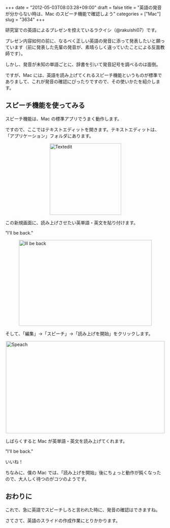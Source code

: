 +++
date = "2012-05-03T08:03:28+09:00"
draft = false
title = "英語の発音が分からない時は、Mac のスピーチ機能で確認しよう"
categories = ["Mac"]
slug = "3634"
+++

研究室での英語によるプレゼンを控えているラクイシ（@rakuishi07）です。

プレゼン内容如何の前に、なるべく正しい英語の発音に添って発表したいと願っています（前に発表した先輩の発音が、素晴らしく違っていたことによる反面教師です）。

しかし、発音が未知の単語ごとに、辞書を引いて発音記号を調べるのは面倒。

ですが、Mac には、英語を読み上げてくれるスピーチ機能というものが標準でありまして、これが発音の確認にぴったりですので、その使いかたを紹介します。

<h2>スピーチ機能を使ってみる</h2>

スピーチ機能は、Mac の標準アプリでうまく動作します。

ですので、ここではテキストエディットを開きます。テキストエディットは、「アプリケーション」フォルダにあります。

<img style="display:block; margin-left:auto; margin-right:auto;" src="/images/2012/05/textedit.png" alt="Textedit" title="textedit.png" border="0" width="225" height="225" />

この新規画面に、読み上げさせたい英単語・英文を貼り付けます。

"I'll be back."

<img style="display:block; margin-left:auto; margin-right:auto;" src="/images/2012/05/Ill-be-back.png" alt="Ill be back" title="Ill be back.png" border="0" width="418" height="270" />

そして、「編集」→「スピーチ」→「読み上げを開始」をクリックします。

<img style="display:block; margin-left:auto; margin-right:auto;" src="/images/2012/05/speach.png" alt="Speach" title="speach.png" border="0" width="500" height="290" />

しばらくすると Mac が英単語・英文を読み上げてくれます。

"I'll be back."

いいね！

ちなみに、僕の Mac では、「読み上げを開始」後にちょっと動作が鈍くなったので、大人しく待つのがコツのようです。

<h2>おわりに</h2>

これで、急に英語でスピーチしろと言われた時に、発音の確認はできますね。

さてさて、英語のスライドの作成作業にとりかかります。
